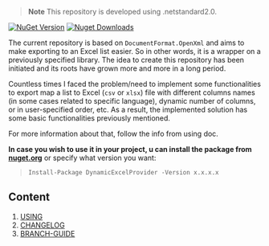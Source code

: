 > **Note** This repository is developed using .netstandard2.0.

[![NuGet Version](https://img.shields.io/nuget/v/DynamicExcelProvider.svg?style=flat&logo=nuget)](https://www.nuget.org/packages/DynamicExcelProvider/)
[![Nuget Downloads](https://img.shields.io/nuget/dt/DynamicExcelProvider.svg?style=flat&logo=nuget)](https://www.nuget.org/packages/DynamicExcelProvider)

The current repository is based on `DocumentFormat.OpenXml` and aims to make exporting to an Excel list easier. So in other words, it is a wrapper on a previously specified library. The idea to create this repository has been initiated and its roots have grown more and more in a long period. 

Countless times I faced the problem/need to implement some functionalities to export map a list to Excel (`csv` or `xlsx`) file with different columns names (in some cases related to specific language), dynamic number of columns, or in user-specified order, etc. As a result, the implemented solution has some basic functionalities previously mentioned.

For more information about that, follow the info from using doc.

**In case you wish to use it in your project, u can install the package from <a href="https://www.nuget.org/packages/DynamicExcelProvider" target="_blank">nuget.org</a>** or specify what version you want:

> `Install-Package DynamicExcelProvider -Version x.x.x.x`

## Content
1. [USING](docs/usage.md)
1. [CHANGELOG](docs/CHANGELOG.md)
1. [BRANCH-GUIDE](docs/branch-guide.md)